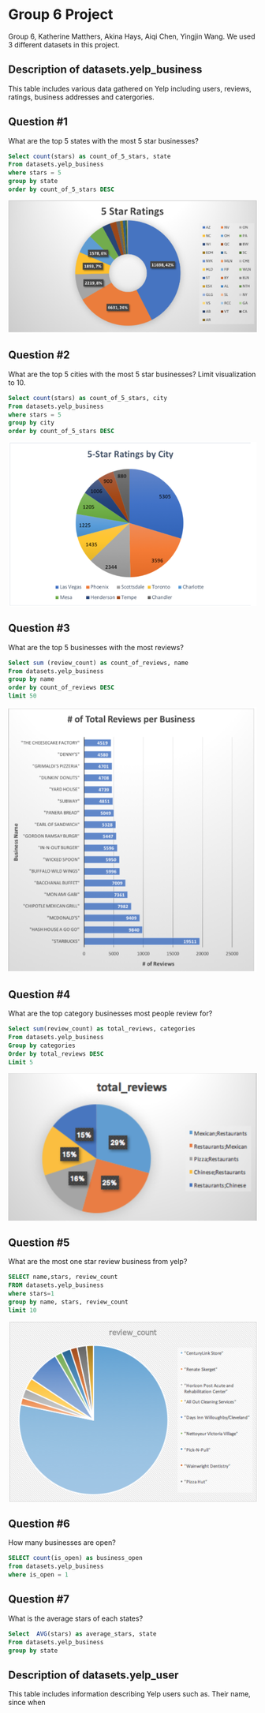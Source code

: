 # Group 6 Project
Group 6, Katherine Matthers, Akina Hays, Aiqi Chen, Yingjin Wang. We used 3 different datasets in this project.

## Description of datasets.yelp_business
This table includes various data gathered on Yelp including users, reviews, ratings, business addresses and catergories.

## Question #1
What are the top 5 states with the most 5 star businesses? 

```sql
Select count(stars) as count_of_5_stars, state
From datasets.yelp_business
where stars = 5
group by state
order by count_of_5_stars DESC
```

![An-analysis-of-yelp_business](Group6Visualizations/q1.png)

## Question #2
What are the top 5 cities with the most 5 star businesses? Limit visualization to 10.

```sql
Select count(stars) as count_of_5_stars, city
From datasets.yelp_business
where stars = 5
group by city
order by count_of_5_stars DESC
```

![An-analysis-of-yelp_business](Group6Visualizations/q2.png)

## Question #3
What are the top 5 businesses with the most reviews?

```sql
Select sum (review_count) as count_of_reviews, name
From datasets.yelp_business
group by name
order by count_of_reviews DESC
limit 50
```

![An-analysis-of-yelp_business](Group6Visualizations/q3.png)

## Question #4
What are the top category businesses most people review for?

```sql
Select sum(review_count) as total_reviews, categories
From datasets.yelp_business
Group by categories
Order by total_reviews DESC
Limit 5
```

![An-analysis-of-yelp_business](Group6Visualizations/q4.png)

## Question #5
What are the most one star review business from yelp?

```sql
SELECT name,stars, review_count
FROM datasets.yelp_business
where stars=1
group by name, stars, review_count
limit 10
```

![An-analysis-of-yelp_business](Group6Visualizations/q5.png)

## Question #6
How many businesses are open?

```sql
SELECT count(is_open) as business_open
from datasets.yelp_business
where is_open = 1
```

## Question #7
What is the average stars of each states?

```sql
Select  AVG(stars) as average_stars, state
From datasets.yelp_business
group by state
```

## Description of datasets.yelp_user
This table includes information describing Yelp users such as. Their name, since when 



